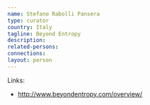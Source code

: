 ```yaml
---
name: Stefano Rabolli Pansera
type: curator
country: Italy
tagline: Beyond Entropy
description:
related-persons:
connections:
layout: person
---
```

Links:
* <http://www.beyondentropy.com/overview/>
